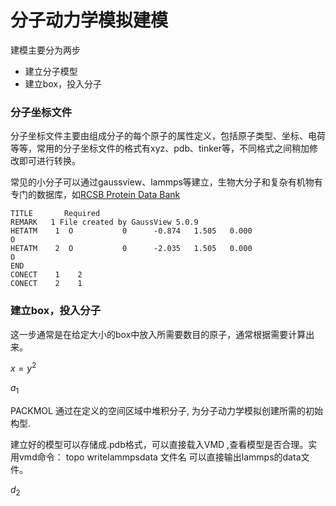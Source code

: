 # 分子动力学模拟建模
建模主要分为两步
* 建立分子模型
* 建立box，投入分子
### 分子坐标文件
分子坐标文件主要由组成分子的每个原子的属性定义，包括原子类型、坐标、电荷等等，常用的分子坐标文件的格式有xyz、pdb、tinker等，不同格式之间稍加修改即可进行转换。

  常见的小分子可以通过gaussview、lammps等建立，生物大分子和复杂有机物有专门的数据库，如[RCSB Protein Data Bank](http://www.rcsb.org/pdb/home/home.do)

  ```
  TITLE       Required
REMARK   1 File created by GaussView 5.0.9
HETATM    1  O           0      -0.874   1.505   0.000                       O
HETATM    2  O           0      -2.035   1.505   0.000                       O
END
CONECT    1    2
CONECT    2    1
```
### 建立box，投入分子
这一步通常是在给定大小的box中放入所需要数目的原子，通常根据需要计算出来。

$x=y^{2}$

$a_{1}$

PACKMOL 通过在定义的空间区域中堆积分子, 为分子动力学模拟创建所需的初始构型.






建立好的模型可以存储成.pdb格式，可以直接载入VMD ,查看模型是否合理。实用vmd命令： topo writelammpsdata 文件名
可以直接输出lammps的data文件。


$d_{2}$

